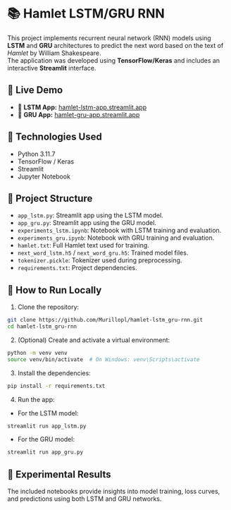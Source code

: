 
# 📚 Hamlet LSTM/GRU RNN

This project implements recurrent neural network (RNN) models using **LSTM** and **GRU** architectures to predict the next word based on the text of *Hamlet* by William Shakespeare.  
The application was developed using **TensorFlow/Keras** and includes an interactive **Streamlit** interface.

## 🔗 Live Demo

- 🔮 **LSTM App:** [hamlet-lstm-app.streamlit.app](https://hamlet-lstm-app.streamlit.app/)
- 🤖 **GRU App:** [hamlet-gru-app.streamlit.app](https://hamlet-gru-app.streamlit.app/)

## 🔧 Technologies Used

- Python 3.11.7
- TensorFlow / Keras
- Streamlit
- Jupyter Notebook

## 📁 Project Structure

- `app_lstm.py`: Streamlit app using the LSTM model.
- `app_gru.py`: Streamlit app using the GRU model.
- `experiments_lstm.ipynb`: Notebook with LSTM training and evaluation.
- `experiments_gru.ipynb`: Notebook with GRU training and evaluation.
- `hamlet.txt`: Full Hamlet text used for training.
- `next_word_lstm.h5` / `next_word_gru.h5`: Trained model files.
- `tokenizer.pickle`: Tokenizer used during preprocessing.
- `requirements.txt`: Project dependencies.

## 🚀 How to Run Locally

1. Clone the repository:

```bash
git clone https://github.com/Murillopl/hamlet-lstm_gru-rnn.git
cd hamlet-lstm_gru-rnn
```

2. (Optional) Create and activate a virtual environment:

```bash
python -m venv venv
source venv/bin/activate  # On Windows: venv\Scripts\activate
```

3. Install the dependencies:

```bash
pip install -r requirements.txt
```

4. Run the app:

- For the LSTM model:

```bash
streamlit run app_lstm.py
```

- For the GRU model:

```bash
streamlit run app_gru.py
```

## 🧪 Experimental Results

The included notebooks provide insights into model training, loss curves, and predictions using both LSTM and GRU networks.

